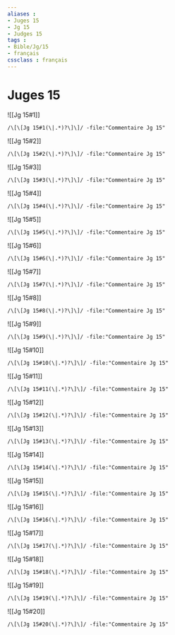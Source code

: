 ```yaml
---
aliases : 
- Juges 15
- Jg 15
- Judges 15
tags : 
- Bible/Jg/15
- français
cssclass : français
---
```


# Juges 15

![[Jg 15#1]]

```query
/\[\[Jg 15#1(\|.*)?\]\]/ -file:"Commentaire Jg 15"
```

![[Jg 15#2]]

```query
/\[\[Jg 15#2(\|.*)?\]\]/ -file:"Commentaire Jg 15"
```

![[Jg 15#3]]

```query
/\[\[Jg 15#3(\|.*)?\]\]/ -file:"Commentaire Jg 15"
```

![[Jg 15#4]]

```query
/\[\[Jg 15#4(\|.*)?\]\]/ -file:"Commentaire Jg 15"
```

![[Jg 15#5]]

```query
/\[\[Jg 15#5(\|.*)?\]\]/ -file:"Commentaire Jg 15"
```

![[Jg 15#6]]

```query
/\[\[Jg 15#6(\|.*)?\]\]/ -file:"Commentaire Jg 15"
```

![[Jg 15#7]]

```query
/\[\[Jg 15#7(\|.*)?\]\]/ -file:"Commentaire Jg 15"
```

![[Jg 15#8]]

```query
/\[\[Jg 15#8(\|.*)?\]\]/ -file:"Commentaire Jg 15"
```

![[Jg 15#9]]

```query
/\[\[Jg 15#9(\|.*)?\]\]/ -file:"Commentaire Jg 15"
```

![[Jg 15#10]]

```query
/\[\[Jg 15#10(\|.*)?\]\]/ -file:"Commentaire Jg 15"
```

![[Jg 15#11]]

```query
/\[\[Jg 15#11(\|.*)?\]\]/ -file:"Commentaire Jg 15"
```

![[Jg 15#12]]

```query
/\[\[Jg 15#12(\|.*)?\]\]/ -file:"Commentaire Jg 15"
```

![[Jg 15#13]]

```query
/\[\[Jg 15#13(\|.*)?\]\]/ -file:"Commentaire Jg 15"
```

![[Jg 15#14]]

```query
/\[\[Jg 15#14(\|.*)?\]\]/ -file:"Commentaire Jg 15"
```

![[Jg 15#15]]

```query
/\[\[Jg 15#15(\|.*)?\]\]/ -file:"Commentaire Jg 15"
```

![[Jg 15#16]]

```query
/\[\[Jg 15#16(\|.*)?\]\]/ -file:"Commentaire Jg 15"
```

![[Jg 15#17]]

```query
/\[\[Jg 15#17(\|.*)?\]\]/ -file:"Commentaire Jg 15"
```

![[Jg 15#18]]

```query
/\[\[Jg 15#18(\|.*)?\]\]/ -file:"Commentaire Jg 15"
```

![[Jg 15#19]]

```query
/\[\[Jg 15#19(\|.*)?\]\]/ -file:"Commentaire Jg 15"
```

![[Jg 15#20]]

```query
/\[\[Jg 15#20(\|.*)?\]\]/ -file:"Commentaire Jg 15"
```

